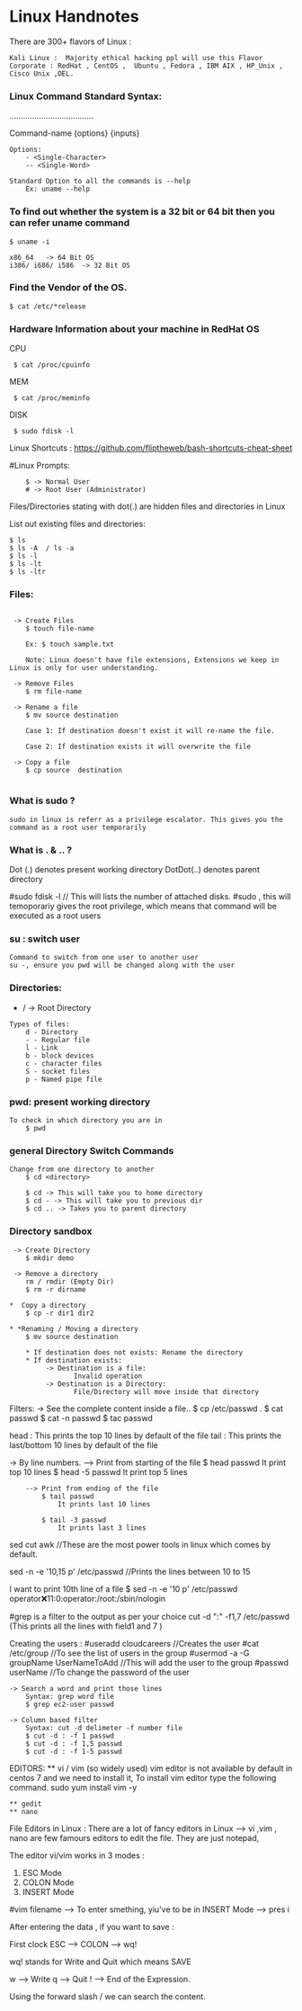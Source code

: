 # Linux Handnotes

There are 300+ flavors of Linux :
```
Kali Linux :  Majority ethical hacking ppl will use this Flavor
Corporate : RedHat , CentOS ,  Ubuntu , Fedora , IBM AIX , HP_Unix , Cisco Unix ,OEL.
```

### Linux Command Standard Syntax:
.....................................

Command-name {options} {inputs} 
```
Options:
    - <Single-Character>
    -- <Single-Word>

Standard Option to all the commands is --help
    Ex: uname --help 
```

### To find out whether the system is a 32 bit or 64 bit then you can refer uname command

```
$ uname -i

x86_64   -> 64 Bit OS
i386/ i686/ i586  -> 32 Bit OS

```

### Find the Vendor of the OS.

```
$ cat /etc/*release
```

### Hardware Information about your machine in RedHat OS

CPU 
```
 $ cat /proc/cpuinfo
```
MEM 
```
 $ cat /proc/meminfo
```

DISK
```
 $ sudo fdisk -l
```

Linux Shortcuts : https://github.com/fliptheweb/bash-shortcuts-cheat-sheet

#Linux Prompts:
```
    $ -> Normal User
    # -> Root User (Administrator)
```

Files/Directories stating with dot(.) are hidden files and directories in Linux

List out existing files and directories:
```
$ ls 
$ ls -A  / ls -a
$ ls -l 
$ ls -lt 
$ ls -ltr
```

### Files:
```

 -> Create Files 
    $ touch file-name
    
    Ex: $ touch sample.txt 
    
    Note: Linux doesn't have file extensions, Extensions we keep in Linux is only for user understanding.
    
 -> Remove Files 
    $ rm file-name 
    
 -> Rename a file 
    $ mv source destination 

    Case 1: If destination doesn't exist it will re-name the file. 

    Case 2: If destination exists it will overwrite the file

 -> Copy a file 
    $ cp source  destination 
    
```
 
### What is sudo ?

```
sudo in linux is referr as a privilege escalator. This gives you the command as a root user temporarily
```

### What is . & .. ?
Dot (.) denotes present working directory 
DotDot(..) denotes parent directory 

#sudo fdisk -l  // This will lists the number of attached disks.
#sudo , this will temoporariy gives the root privilege, which means that command will be executed as a root users


### su : switch user 
```
Command to switch from one user to another user
su -, ensure you pwd will be changed along with the user

```

### Directories:

* / -> Root Directory
```
Types of files:
    d - Directory   
    - - Regular file 
    l - Link
    b - block devices
    c - character files 
    S - socket files 
    p - Named pipe file 
```
### pwd: present working directory
```
To check in which directory you are in 
    $ pwd
```

### general Directory Switch Commands

```
Change from one directory to another
    $ cd <directory>

    $ cd -> This will take you to home directory 
    $ cd - -> This will take you to previous dir 
    $ cd .. -> Takes you to parent directory 
```
### Directory sandbox 
```
 -> Create Directory 
    $ mkdir demo 

 -> Remove a directory 
    rm / rmdir (Empty Dir)
    $ rm -r dirname

*  Copy a directory 
    $ cp -r dir1 dir2

* *Renaming / Moving a directory
    $ mv source destination

    * If destination does not exists: Rename the directory
    * If destination exists:
         -> Destination is a file:
                Invalid operation
         -> Destination is a Directory:
                File/Directory will move inside that directory
```

Filters:
    -> See the complete content inside a file..
       $ cp /etc/passwd .
       $ cat passwd
       $ cat -n passwd 
       $ tac passwd 
       
head  : This prints the top 10 lines by default of the file
tail  : This prints the last/bottom 10 lines by default of the file

 -> By line numbers.
        --> Print from starting of the file 
            $ head passwd 
                It print top 10 lines 
            $ head -5 passwd 
                It print top 5 lines 

        --> Print from ending of the file 
            $ tail passwd 
                It prints last 10 lines

            $ tail -3 passwd 
                It prints last 3 lines 

sed cut awk  //These are the most power tools in linux which comes by default.

sed -n -e '10,15 p' /etc/passwd  //Prints the lines between 10 to 15

I want to print 10th line of a file
$ sed -n -e '10 p' /etc/passwd
operator:x:11:0:operator:/root:/sbin/nologin

#grep is a filter to the output as per your choice
cut -d ":" -f1,7 /etc/passwd (This prints all the lines with field1 and 7 )


Creating the users :
#useradd cloudcareers  //Creates the user
#cat /etc/group   //To see the list of users in the group
#usermod -a -G groupName UserNameToAdd   //This will add the user to the group
#passwd userName   //To change the password of the user

   

    -> Search a word and print those lines 
        Syntax: grep word file 
        $ grep ec2-user passwd 

    -> Column based filter 
        Syntax: cut -d delimeter -f number file 
        $ cut -d : -f 1 passwd 
        $ cut -d : -f 1,5 passwd
        $ cut -d : -f 1-5 passwd

EDITORS:
    ** vi / vim (so widely used)
        vim editor is not available by default in centos 7 and we need to install it, To install vim editor type the following command.
          sudo yum install vim -y
          
    ** gedit
    ** nano 
    
File Editors in Linux :
There are a lot of fancy editors in Linux --> vi ,vim , nano are few famours editors to edit the file.
They are just notepad,

The editor vi/vim works in 3 modes :
 1) ESC Mode 
 2) COLON Mode 
 3) INSERT Mode 
 
 #vim filename  --> To enter smething, yiu've to be in INSERT Mode --> pres i 
 
 After entering the data , if you want to save :
 
First clock ESC --> COLON --> wq!

wq! stands for Write and Quit which means SAVE

w --> Write
q --> Quit
! --> End of the Expression.

Using the forward slash / we can search the content.